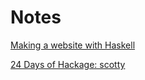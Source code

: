 # Notes

[Making a website with Haskell](http://adit.io/posts/2013-04-15-making-a-website-with-haskell.html)

[24 Days of Hackage: scotty](https://ocharles.org.uk/blog/posts/2013-12-05-24-days-of-hackage-scotty.html)
